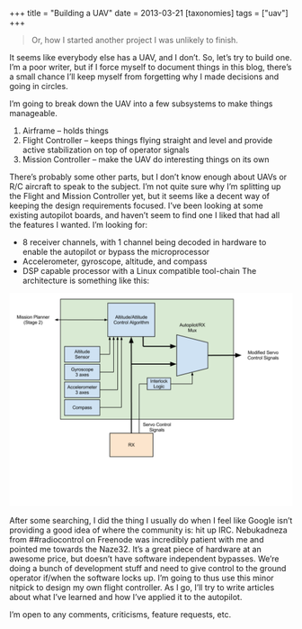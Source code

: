 +++
title = "Building a UAV"
date = 2013-03-21
[taxonomies]
tags = ["uav"]
+++

> Or, how I started another project I was unlikely to finish.

It seems like everybody else has a UAV, and I don’t. So, let’s try to build one. I’m a poor writer, but if I force myself to document things in this blog, there’s a small chance I’ll keep myself from forgetting why I made decisions and going in circles.

<!-- more -->

I’m going to break down the UAV into a few subsystems to make things manageable.

1. Airframe – holds things
2. Flight Controller – keeps things flying straight and level and provide active stabilization on top of operator signals
3. Mission Controller – make the UAV do interesting things on its own

There’s probably some other parts, but I don’t know enough about UAVs or R/C aircraft to speak to the subject. I’m not quite sure why I’m splitting up the Flight and Mission Controller yet, but it seems like a decent way of keeping the design requirements focused. I’ve been looking at some existing autopilot boards, and haven’t seem to find one I liked that had all the features I wanted. I’m looking for:

* 8 receiver channels, with 1 channel being decoded in hardware to enable the autopilot or bypass the microprocessor
* Accelerometer, gyroscope, altitude, and compass
* DSP capable processor with a Linux compatible tool-chain
The architecture is something like this:

![flight controller](flight_controller.png)

After some searching, I did the thing I usually do when I feel like Google isn’t providing a good idea of where the community is: hit up IRC. Nebukadneza from ##radiocontrol on Freenode was incredibly patient with me and pointed me towards the Naze32. It’s a great piece of hardware at an awesome price, but doesn’t have software independent bypasses. We’re doing a bunch of development stuff and need to give control to the ground operator if/when the software locks up. I’m going to thus use this minor nitpick to design my own flight controller. As I go, I’ll try to write articles about what I’ve learned and how I’ve applied it to the autopilot.

I’m open to any comments, criticisms, feature requests, etc.
